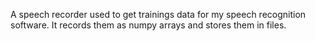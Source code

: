 A speech recorder used to get trainings data for my speech recognition software. It records them as numpy arrays and stores them in files.